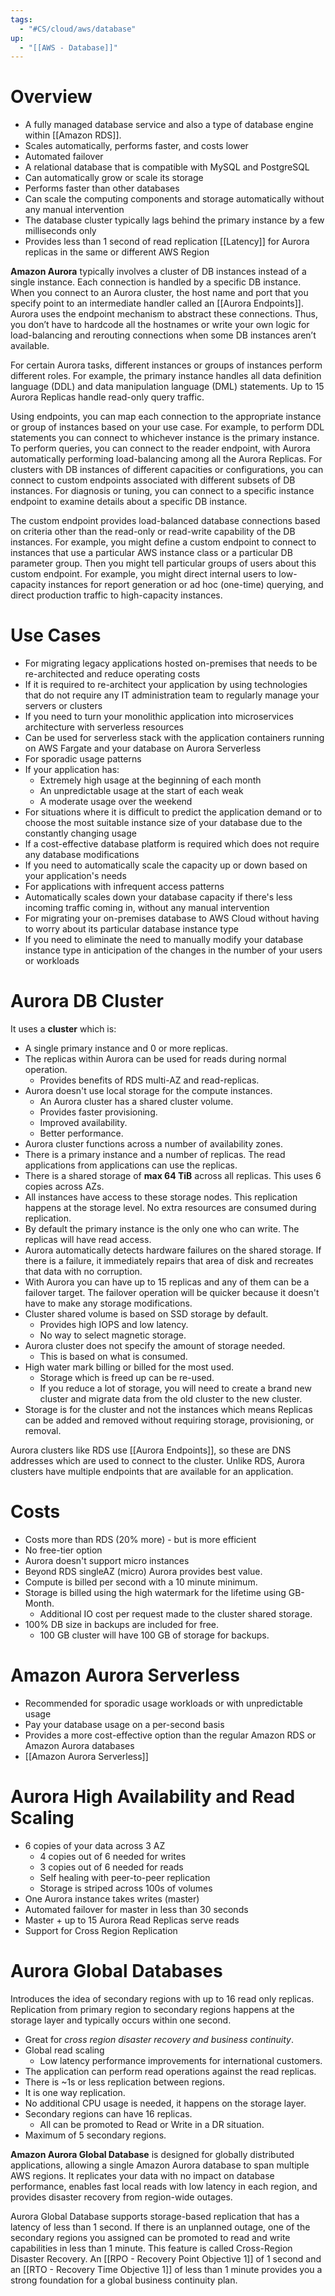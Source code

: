 ```yaml
---
tags:
  - "#CS/cloud/aws/database"
up:
  - "[[AWS - Database]]"
---
```

# Overview

- A fully managed database service and also a type of database engine within [[Amazon RDS]].
- Scales automatically, performs faster, and costs lower
- Automated failover
- A relational database that is compatible with MySQL and PostgreSQL
- Can automatically grow or scale its storage
- Performs faster than other databases
- Can scale the computing components and storage automatically without any manual intervention
- The database cluster typically lags behind the primary instance by a few milliseconds only
- Provides less than 1 second of read replication [[Latency]] for Aurora replicas in the same or different AWS Region

**Amazon Aurora** typically involves a cluster of DB instances instead of a single instance. Each connection is handled by a specific DB instance. When you connect to an Aurora cluster, the host name and port that you specify point to an intermediate handler called an [[Aurora Endpoints]]. Aurora uses the endpoint mechanism to abstract these connections. Thus, you don’t have to hardcode all the hostnames or write your own logic for load-balancing and rerouting connections when some DB instances aren’t available.

For certain Aurora tasks, different instances or groups of instances perform different roles. For example, the primary instance handles all data definition language (DDL) and data manipulation language (DML) statements. Up to 15 Aurora Replicas handle read-only query traffic.

Using endpoints, you can map each connection to the appropriate instance or group of instances based on your use case. For example, to perform DDL statements you can connect to whichever instance is the primary instance. To perform queries, you can connect to the reader endpoint, with Aurora automatically performing load-balancing among all the Aurora Replicas. For clusters with DB instances of different capacities or configurations, you can connect to custom endpoints associated with different subsets of DB instances. For diagnosis or tuning, you can connect to a specific instance endpoint to examine details about a specific DB instance.

The custom endpoint provides load-balanced database connections based on criteria other than the read-only or read-write capability of the DB instances. For example, you might define a custom endpoint to connect to instances that use a particular AWS instance class or a particular DB parameter group. Then you might tell particular groups of users about this custom endpoint. For example, you might direct internal users to low-capacity instances for report generation or ad hoc (one-time) querying, and direct production traffic to high-capacity instances.

# Use Cases

- For migrating legacy applications hosted on-premises that needs to be re-architected and reduce operating costs
- If it is required to re-architect your application by using technologies that do not require any IT administration team to regularly manage your servers or clusters
- If you need to turn your monolithic application into microservices architecture with serverless resources
- Can be used for serverless stack with the application containers running on AWS Fargate and your database on Aurora Serverless
- For sporadic usage patterns
- If your application has:
	- Extremely high usage at the beginning of each month
	- An unpredictable usage at the start of each weak
	- A moderate usage over the weekend
- For situations where it is difficult to predict the application demand or to choose the most suitable instance size of your database due to the constantly changing usage
- If a cost-effective database platform is required which does not require any database modifications
- If you need to automatically scale the capacity up or down based on your application's needs
- For applications with infrequent access patterns
- Automatically scales down your database capacity if there's less incoming traffic coming in, without any manual intervention
- For migrating your on-premises database to AWS Cloud without having to worry about its particular database instance type
- If you need to eliminate the need to manually modify your database instance type in anticipation of the changes in the number of your users or workloads

# Aurora DB Cluster

It uses a **cluster** which is:

-   A single primary instance and 0 or more replicas.
-   The replicas within Aurora can be used for reads during normal operation.
    -   Provides benefits of RDS multi-AZ and read-replicas.
-   Aurora doesn't use local storage for the compute instances.
    -   An Aurora cluster has a shared cluster volume.
    -   Provides faster provisioning.
    -   Improved availability.
    -   Better performance.
- Aurora cluster functions across a number of availability zones.
- There is a primary instance and a number of replicas. The read applications from applications can use the replicas.
- There is a shared storage of **max 64 TiB** across all replicas. This uses 6 copies across AZs.
- All instances have access to these storage nodes. This replication happens at the storage level. No extra resources are consumed during replication.
- By default the primary instance is the only one who can write. The replicas will have read access.
- Aurora automatically detects hardware failures on the shared storage. If there is a failure, it immediately repairs that area of disk and recreates that data with no corruption.
- With Aurora you can have up to 15 replicas and any of them can be a failover target. The failover operation will be quicker because it doesn't have to make any storage modifications.
- Cluster shared volume is based on SSD storage by default.
    - Provides high IOPS and low latency.
    - No way to select magnetic storage.
- Aurora cluster does not specify the amount of storage needed.
    - This is based on what is consumed.
- High water mark billing or billed for the most used.
    - Storage which is freed up can be re-used.
    - If you reduce a lot of storage, you will need to create a brand new cluster and migrate data from the old cluster to the new cluster.
- Storage is for the cluster and not the instances which means Replicas can be added and removed without requiring storage, provisioning, or removal.

Aurora clusters like RDS use [[Aurora Endpoints]], so these are DNS addresses which are used to connect to the cluster. Unlike RDS, Aurora clusters have multiple endpoints that are available for an application.


# Costs

- Costs more than RDS (20% more) - but is more efficient  
- No free-tier option
-   Aurora doesn't support micro instances
-   Beyond RDS singleAZ (micro) Aurora provides best value.
-   Compute is billed per second with a 10 minute minimum.
-   Storage is billed using the high watermark for the lifetime using GB-Month.
    -   Additional IO cost per request made to the cluster shared storage.
-   100% DB size in backups are included for free.
    -   100 GB cluster will have 100 GB of storage for backups.

# Amazon Aurora Serverless

- Recommended for sporadic usage workloads or with unpredictable usage
- Pay your database usage on a per-second basis
- Provides a more cost-effective option than the regular Amazon RDS or Amazon Aurora databases
- [[Amazon Aurora Serverless]]

# Aurora High Availability and Read Scaling

- 6 copies of your data across 3 AZ
	- 4 copies out of 6 needed for writes
	- 3 copies out of 6 needed for reads
	- Self healing with peer-to-peer replication
	- Storage is striped across 100s of volumes
- One Aurora instance takes writes (master)
- Automated failover for master in less than 30 seconds
- Master + up to 15 Aurora Read Replicas serve reads
- Support for Cross Region Replication

# Aurora Global Databases

Introduces the idea of secondary regions with up to 16 read only replicas. Replication from primary region to secondary regions happens at the storage layer and typically occurs within one second.

-   Great for _cross region disaster recovery and business continuity_.
-   Global read scaling
    -   Low latency performance improvements for international customers.
-   The application can perform read operations against the read replicas.
-   There is ~1s or less replication between regions.
-   It is one way replication.
-   No additional CPU usage is needed, it happens on the storage layer.
-   Secondary regions can have 16 replicas.
    -   All can be promoted to Read or Write in a DR situation.
-   Maximum of 5 secondary regions.


**Amazon Aurora Global Database** is designed for globally distributed applications, allowing a single Amazon Aurora database to span multiple AWS regions. It replicates your data with no impact on database performance, enables fast local reads with low latency in each region, and provides disaster recovery from region-wide outages.

Aurora Global Database supports storage-based replication that has a latency of less than 1 second. If there is an unplanned outage, one of the secondary regions you assigned can be promoted to read and write capabilities in less than 1 minute. This feature is called Cross-Region Disaster Recovery. An [[RPO - Recovery Point Objective 1]] of 1 second and an [[RTO - Recovery Time Objective 1]] of less than 1 minute provides you a strong foundation for a global business continuity plan.
